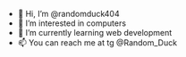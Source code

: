 - 👋 Hi, I’m @randomduck404
- 👀 I’m interested in computers
- 🌱 I’m currently learning web development
- 📫 You can reach me at tg @Random_Duck

<!---
randomduck404/randomduck404 is a ✨ special ✨ repository because its `README.md` (this file) appears on your GitHub profile.
You can click the Preview link to take a look at your changes.
--->
